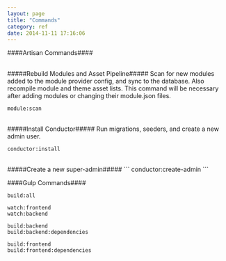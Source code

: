```yaml
---
layout: page
title: "Commands"
category: ref
date: 2014-11-11 17:16:06
---
```



####Artisan Commands####

<br />
#####Rebuild Modules and Asset Pipeline#####
Scan for new modules added to the module provider config, and sync to the database. Also recompile module and theme asset lists. This command will be necessary 
after adding modules or changing their module.json files. 

```
module:scan
```

<br />
#####Install Conductor#####
Run migrations, seeders, and create a new admin user.

```
conductor:install
```

<br />
#####Create a new super-admin#####
```
conductor:create-admin
```

<br />

####Gulp Commands####

```
build:all
```

```
watch:frontend
watch:backend
```

```
build:backend
build:backend:dependencies
```

```
build:frontend
build:frontend:dependencies
```
